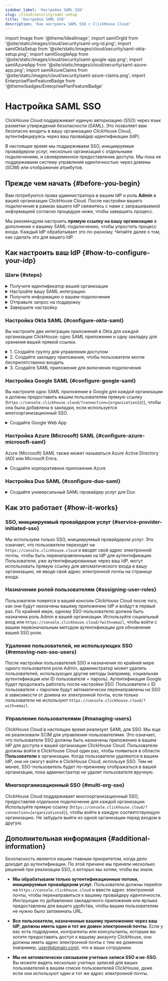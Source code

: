 ```yaml
---
sidebar_label: 'Настройка SAML SSO'
slug: /cloud/security/saml-setup
title: 'Настройка SAML SSO'
description: 'Как настроить SAML SSO с ClickHouse Cloud'
---
```


import Image from '@theme/IdealImage';
import samlOrgId from '@site/static/images/cloud/security/saml-org-id.png';
import samlOktaSetup from '@site/static/images/cloud/security/saml-okta-setup.png';
import samlGoogleApp from '@site/static/images/cloud/security/saml-google-app.png';
import samlAzureApp from '@site/static/images/cloud/security/saml-azure-app.png';
import samlAzureClaims from '@site/static/images/cloud/security/saml-azure-claims.png';
import EnterprisePlanFeatureBadge from '@theme/badges/EnterprisePlanFeatureBadge'


# Настройка SAML SSO

<EnterprisePlanFeatureBadge feature="SAML SSO"/>

ClickHouse Cloud поддерживает единую авторизацию (SSO) через язык разметки утверждений безопасности (SAML). Это позволяет вам безопасно входить в вашу организацию ClickHouse Cloud, аутентифицируясь через ваш провайдер идентификации (IdP).

В настоящее время мы поддерживаем SSO, инициируемые провайдером услуг, несколько организаций с отдельными подключениям, и своевременное предоставление доступа. Мы пока не поддерживаем систему управления идентичностью через домены (SCIM) или отображение атрибутов.

## Прежде чем начать {#before-you-begin}

Вам потребуются права администратора в вашем IdP и роль **Admin** в вашей организации ClickHouse Cloud. После настройки вашего подключения в рамках вашего IdP свяжитесь с нами с запрашиваемой информацией согласно процедуре ниже, чтобы завершить процесс.

Мы рекомендуем настроить **прямую ссылку на вашу организацию** в дополнение к вашему SAML-подключению, чтобы упростить процесс входа. Каждый IdP обрабатывает это по-разному. Читайте далее о том, как сделать это для вашего IdP.

## Как настроить ваш IdP {#how-to-configure-your-idp}

### Шаги {#steps}

<details>
   <summary> Получите идентификатор вашей организации </summary>
   
   Для всех настроек требуется идентификатор вашей организации. Чтобы получить ваш идентификатор организации:
   
   1. Войдите в вашу [ClickHouse Cloud](https://console.clickhouse.cloud) организацию.
   
      <Image img={samlOrgId} size="md" alt="Идентификатор организации" />
      
   3. В нижнем левом углу нажмите на имя вашей организации в разделе **Организация**.
   
   4. В выпадающем меню выберите **Детали организации**.
   
   5. Запишите ваш **идентификатор организации** для использования ниже.
      
</details>

<details> 
   <summary> Настройте вашу SAML интеграцию </summary>
   
   ClickHouse использует SAML-подключения, инициируемые провайдером услуг. Это означает, что вы можете войти через https://console.clickhouse.cloud или через прямую ссылку. В настоящее время мы не поддерживаем подключения, инициируемые провайдером идентификации. Основные настройки SAML включают следующее:

   - URL SSO или URL ACS:  `https://auth.clickhouse.cloud/login/callback?connection={organizationid}` 

   - URI аудитории или идентификатор сущности: `urn:auth0:ch-production:{organizationid}` 

   - Имя пользователя приложения: `email`

   - Отображение атрибутов: `email = user.email`

   - Прямая ссылка для доступа к вашей организации: `https://console.clickhouse.cloud/?connection={organizationid}` 
   
   Для получения конкретных шагов настройки обратитесь к вашему провайдеру идентификации ниже.
   
</details>

<details>
   <summary> Получите информацию о вашем подключении </summary>

   Получите ваш URL SSO провайдера идентификации и сертификат x.509. Обратитесь к вашему провайдеру идентификации ниже за инструкциями о том, как получить эту информацию.

</details>


<details>
   <summary> Отправьте запрос на поддержку </summary>
   
   1. Вернитесь в консоль ClickHouse Cloud.
      
   2. Выберите **Помощь** слева, затем подменю Поддержка.
   
   3. Нажмите **Новый запрос**.
   
   4. Введите тему "Настройка SAML SSO".
   
   5. В описании вставьте любые ссылки, собранные из вышеуказанных инструкций, и прикрепите сертификат к заявке.
   
   6. Также сообщите нам, какие домены должны быть разрешены для этого подключения (например, domain.com, domain.ai и т.д.).
   
   7. Создайте новый запрос.
   
   8. Мы завершим настройку в ClickHouse Cloud и сообщим вам, когда оно будет готово к тестированию.

</details>

<details>
   <summary> Завершите настройку </summary>

   1. Назначьте доступ пользователям внутри вашего провайдера идентификации. 

   2. Войдите в ClickHouse через https://console.clickhouse.cloud ИЛИ по прямой ссылке, которую вы настроили в разделе 'Настройте вашу SAML интеграцию' выше. Пользователям первоначально присваивается роль 'Member', что позволяет им входить в организацию и обновлять личные настройки.

   3. Выйдите из организации ClickHouse. 

   4. Войдите с вашим первоначальным методом аутентификации, чтобы назначить роль Admin вашей новой SSO-учетной записи.
   - Для учетных записей с email + паролем, используйте `https://console.clickhouse.cloud/?with=email`.
   - Для социальных входов нажмите соответствующую кнопку (**Продолжить с Google** или **Продолжить с Microsoft**)

   5. Выйдите с первоначальным методом аутентификации и войдите снова через https://console.clickhouse.cloud ИЛИ через прямую ссылку, которую вы настроили в разделе 'Настройте вашу SAML интеграцию' выше.

   6. Удалите любых пользователей, не использующих SAML, чтобы обеспечить использование SAML для организации. В дальнейшем пользователи назначаются через ваш провайдер идентификации.
   
</details>

### Настройка Okta SAML {#configure-okta-saml}

Вы настроите две интеграции приложений в Okta для каждой организации ClickHouse: одно SAML приложение и одну закладку для хранения вашей прямой ссылки.

<details>
   <summary> 1. Создайте группу для управления доступом </summary>
   
   1. Войдите в вашу учетную запись Okta как **Администратор**.

   2. Выберите **Группы** слева.

   3. Нажмите **Добавить группу**.

   4. Введите имя и описание для группы. Эта группа будет использоваться для поддержания согласованности пользователей между SAML приложением и связанной с ним закладкой.

   5. Нажмите **Сохранить**.

   6. Нажмите на имя созданной группы.

   7. Нажмите **Назначить людей**, чтобы назначить пользователей, которым вы хотите предоставить доступ к этой организации ClickHouse.

</details>

<details>
   <summary> 2. Создайте закладку приложения, чтобы пользователи могли беспрепятственно входить </summary>
   
   1. Выберите **Приложения** слева, затем выберите подзаголовок **Приложения**.
   
   2. Нажмите **Просмотреть каталог приложений**.
   
   3. Найдите и выберите **Bookmark App**.
   
   4. Нажмите **Добавить интеграцию**.
   
   5. Выберите метку для приложения.
   
   6. Введите URL как `https://console.clickhouse.cloud/?connection={organizationid}`
   
   7. Перейдите на вкладку **Назначения** и добавьте группу, которую вы создали выше.
   
</details>

<details>
   <summary> 3. Создайте SAML приложение для включения подключения </summary>
   
   1. Выберите **Приложения** слева, затем выберите подзаголовок **Приложения**.
   
   2. Нажмите **Создать интеграцию приложения**.
   
   3. Выберите SAML 2.0 и нажмите Далее.
   
   4. Введите имя вашего приложения и отметьте поле рядом с **Не отображать значок приложения для пользователей**, затем нажмите **Далее**. 
   
   5. Используйте следующие значения для заполнения экрана настроек SAML.
   
      | Поле                          | Значение |
      |--------------------------------|-------|
      | URL единой авторизации             | `https://auth.clickhouse.cloud/login/callback?connection={organizationid}` |
      | URI аудитории (идентификатор сущности)    | `urn:auth0:ch-production:{organizationid}` |
      | Значение по умолчанию             | Оставить пустым       |
      | Формат имени ID                 | Не указано       |
      | Имя пользователя приложения           | Email             |
      | Обновить имя пользователя приложения на | Создать и обновить |
   
   7. Введите следующее утверждение атрибута.

      | Имя    | Формат имени   | Значение      |
      |---------|---------------|------------|
      | email   | Основной         | user.email |
   
   9. Нажмите **Далее**.
   
   10. Введите запрашиваемую информацию на экране обратной связи и нажмите **Завершить**.
   
   11. Перейдите на вкладку **Назначения** и добавьте группу, которую вы создали выше.
   
   12. На вкладке **Sign On** для вашего нового приложения нажмите кнопку **Просмотреть инструкции по настройке SAML**. 
   
         <Image img={samlOktaSetup} size="md" alt="Инструкции по настройке SAML для Okta" />
   
   13. Соберите эти три элемента и перейдите к Отправке запроса на поддержку выше, чтобы завершить процесс.
     - URL единой авторизации провайдера идентификации
     - Выдаватель провайдера идентификации
     - Сертификат X.509
   
</details>

### Настройка Google SAML {#configure-google-saml}

Вы настроите одно SAML приложение в Google для каждой организации и должны предоставить вашим пользователям прямую ссылку (`https://console.clickhouse.cloud/?connection={organizationId}`), чтобы она была добавлена в закладки, если используется многоорганизационный SSO.

<details>
   <summary> Создайте Google Web App </summary>
   
   1. Перейдите в консоль администратора Google (admin.google.com).

   <Image img={samlGoogleApp} size="md" alt="Google SAML App" />

   2. Нажмите **Приложения**, затем **Веб и мобильные приложения** слева.
   
   3. Нажмите **Добавить приложение** в верхнем меню, затем выберите **Добавить пользовательское SAML приложение**.
   
   4. Введите имя для приложения и нажмите **Далее**.
   
   5. Соберите эти два элемента и перейдите в Отправку запроса на поддержку выше, чтобы предоставить информацию нам. ПРИМЕЧАНИЕ: Если вы завершили настройку до копирования данных, нажмите **СКАЧАТЬ МЕТА-данные** на главном экране приложения, чтобы получить сертификат X.509.
     - URL SSO
     - Сертификат X.509
   
   7. Введите URL ACS и идентификатор сущности ниже.
   
      | Поле     | Значение |
      |-----------|-------|
      | ACS URL   | `https://auth.clickhouse.cloud/login/callback?connection={organizationid}` |
      | Идентификатор сущности | `urn:auth0:ch-production:{organizationid}` |
   
   8. Установите флажок для **Подписанного ответа**.
   
   9. Выберите **EMAIL** для формата имени ID и оставьте имя ID как **Основная информация > Основной email.**
   
   10. Нажмите **Далее**.
   
   11. Введите следующее отображение атрибутов:
       
      | Поле             | Значение         |
      |-------------------|---------------|
      | Основная информация | Основной email |
      | Атрибуты приложения    | email         |
       
   13. Нажмите **Завершить**.
   
   14. Чтобы включить приложение, нажмите **ВЫКЛ** для всех и измените настройку на **ВКЛ** для всех. Доступ также может быть ограничен для групп или организационных единиц, выбрав параметры на левой стороне экрана.
       
</details>

### Настройка Azure (Microsoft) SAML {#configure-azure-microsoft-saml}

Azure (Microsoft) SAML также может называться Azure Active Directory (AD) или Microsoft Entra.

<details>
   <summary> Создайте корпоративное приложение Azure </summary>
   
   Вы настроите одну интеграцию приложения с отдельным URL для входа для каждой организации.
   
   1. Войдите в центр администрирования Microsoft Entra.
   
   2. Перейдите в раздел **Приложения > Корпоративные** приложения слева.
   
   3. Нажмите **Новое приложение** в верхнем меню.
   
   4. Нажмите **Создайте свое собственное приложение** в верхнем меню.
   
   5. Введите имя и выберите **Интегрируйте любое другое приложение, которое вы не найдете в галерее (не-галерея)**, затем нажмите **Создать**.
   
      <Image img={samlAzureApp} size="md" alt="Azure Non-Gallery App" />
   
   6. Нажмите **Пользователи и группы** слева и назначьте пользователей.
   
   7. Нажмите **Единый вход** слева.
   
   8. Нажмите **SAML**.
   
   9. Используйте следующие настройки для заполнения экрана основной конфигурации SAML.
   
      | Поле                     | Значение |
      |---------------------------|-------|
      | Идентификатор (идентификатор сущности)    | `urn:auth0:ch-production:{organizationid}` |
      | URL ответа (URL служебного потребления утверждений) | `https://auth.clickhouse.cloud/login/callback?connection={organizationid}` |
      | URL входа               | `https://console.clickhouse.cloud/?connection={organizationid}` |
      | Состояние переадресации   | Пусто |
      | URL выхода                | Пусто |
   
   11. Добавьте (A) или обновите (U) следующее в разделе Атрибуты и утверждения:
   
       | Имя утверждения                           | Формат        | Атрибут источника |
       |--------------------------------------|---------------|------------------|
       | (U) Уникальный идентификатор пользователя (имя ID) | Email адрес | user.mail        |
       | (A) email                            | Основной         | user.mail        |
       | (U) /identity/claims/name            | Убрано       | user.mail        |
   
         <Image img={samlAzureClaims} size="md" alt="Атрибуты и утверждения" />
   
   12. Соберите эти два элемента и перейдите в Отправку запроса на поддержку выше, чтобы завершить процесс:
     - URL входа
     - Сертификат (Base64)

</details>

### Настройка Duo SAML {#configure-duo-saml}

<details>
   <summary> Создайте универсальный SAML-провайдер услуг для Duo </summary>
   
   1. Следуйте инструкциям для [Duo Single Sign-On для универсальных SAML провайдеров услуг](https://duo.com/docs/sso-generic). 
   
   2. Используйте следующее отображение атрибутов моста:

      | Атрибут моста  | Атрибут ClickHouse  | 
      |:-------------------|:-----------------------|
      | Email адрес      | email                  |
   
   3. Используйте следующие значения для обновления вашего облачного приложения в Duo:

      | Поле    | Значение                                     |
      |:----------|:-------------------------------------------|
      | Идентификатор сущности | `urn:auth0:ch-production:{organizationid}` |
      | URL служебного потребления утверждений (ACS) | `https://auth.clickhouse.cloud/login/callback?connection={organizationid}` |
      | URL входа провайдера услуг |  `https://console.clickhouse.cloud/?connection={organizationid}` |

   4. Соберите эти два элемента и перейдите в Отправку запроса на поддержку выше, чтобы завершить процесс:
      - URL единой авторизации
      - Сертификат
   
</details>


## Как это работает {#how-it-works}

### SSO, инициируемый провайдером услуг {#service-provider-initiated-sso}

Мы используем только SSO, инициируемый провайдером услуг. Это означает, что пользователи переходят на `https://console.clickhouse.cloud` и вводят свой адрес электронной почты, чтобы быть перенаправленными на IdP для аутентификации. Пользователи, уже аутентифицированные через ваш IdP, могут использовать прямую ссылку для автоматического входа в вашу организацию, не вводя свой адрес электронной почты на странице входа.

### Назначение ролей пользователям {#assigning-user-roles}

Пользователи появятся в вашей консоли ClickHouse Cloud после того, как они будут назначены вашему приложению IdP и войдут в первый раз. По крайней мере, одному SSO-пользователю должна быть назначена роль Admin в вашей организации. Используйте социальный вход или `https://console.clickhouse.cloud/?with=email`, чтобы войти с вашим первоначальным методом аутентификации для обновления вашей SSO роли.

### Удаление пользователей, не использующих SSO {#removing-non-sso-users}

После настройки пользователей SSO и назначения по крайней мере одного пользователя роли Admin, администратор может удалить пользователей, использующих другие методы (например, социальная аутентификация или ID пользователя + пароль). Аутентификация Google будет продолжать работать после настройки SSO. Пользователи с ID пользователя + паролем будут автоматически перенаправлены на SSO в зависимости от домена их электронной почты, если только пользователи не используют `https://console.clickhouse.cloud/?with=email`.

### Управление пользователями {#managing-users}

ClickHouse Cloud в настоящее время реализует SAML для SSO. Мы еще не реализовали SCIM для управления пользователями. Это означает, что пользователи SSO должны быть назначены приложению в вашем IdP для доступа к вашей организации ClickHouse Cloud. Пользователи должны войти в ClickHouse Cloud один раз, чтобы появиться в области **Пользователи** в организации. Когда пользователи удаляются в вашем IdP, они не смогут войти в ClickHouse Cloud, используя SSO. Тем не менее, SSO-пользователь будет по-прежнему отображаться в вашей организации, пока администратор не удалит пользователя вручную.

### Многоорганизационный SSO {#multi-org-sso}

ClickHouse Cloud поддерживает многоорганизационный SSO, предоставляя отдельное подключение для каждой организации. Используйте прямую ссылку (`https://console.clickhouse.cloud/?connection={organizationid}`), чтобы войти в каждую соответствующую организацию. Не забудьте выйти из одной организации перед входом в другую.

## Дополнительная информация {#additional-information}

Безопасность является нашим главным приоритетом, когда дело доходит до аутентификации. По этой причине мы приняли несколько решений при реализации SSO, о которых мы хотим, чтобы вы знали.

- **Мы обрабатываем только аутентификационные потоки, инициируемые провайдером услуг.** Пользователи должны перейти на `https://console.clickhouse.cloud` и ввести адрес электронной почты, чтобы перенаправиться к вашему провайдеру идентичности. Инструкции по добавлению закладочного приложения или ярлыка предоставлены для вашего удобства, чтобы вашим пользователям не нужно было запоминать URL.

- **Все пользователи, назначенные вашему приложению через ваш IdP, должны иметь один и тот же домен электронной почты.** Если у вас есть подрядчики, контрагенты или консультанты, которым вы хотите предоставить доступ к вашему аккаунту ClickHouse, они должны иметь адрес электронной почты с тем же доменом (например, user@domain.com), что и ваши сотрудники.

- **Мы не автоматически связываем учетные записи SSO и не-SSO.** Вы можете видеть несколько учетных записей для ваших пользователей в вашем списке пользователей ClickHouse, даже если они используют один и тот же адрес электронной почты.
